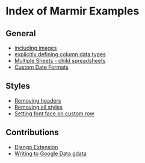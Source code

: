 Index of Marmir Examples
========================

## General

* [including images](/tests/basic_tests.py#L106-L120)
* [explicitly defining column data types](/tests/basic_tests.py#L106-L120)
* [Multiple Sheets - child spreadsheets](/tests/multi_sheets.py#L13-L40)
* [Custom Date Formats](/tests/api_tests.py#L8)

## Styles

* [Removing headers](/tests/customize_tests.py#L25-L38)
* [Removing all styles](/tests/customize_tests.py#L41-L54)
* [Setting font face on custom row](/tests/customize_tests.py#L57-L69)

## Contributions

* [Django Extension](/tests/django_tests.py#L32-L40)
* [Writing to Google Data gdata](/tests/gdata_tests.py#L21-L45)


